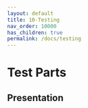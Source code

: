 ```yaml
---
layout: default
title: 10-Testing
nav_order: 10000
has_children: true
permalink: /docs/testing
---
```


# Test Parts

## Presentation
